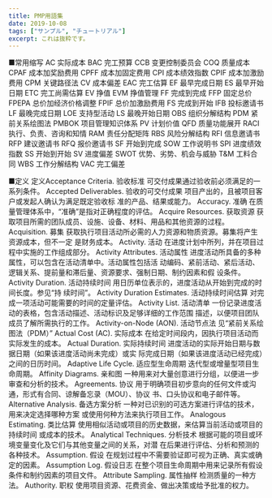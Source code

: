 ```yaml
---
title: PMP用語集
date: 2019-10-08
tags: ["サンプル", "チュートリアル"]
excerpt: これは抜粋です。
---
```

■常用缩写
AC 实际成本
BAC 完工预算
CCB 变更控制委员会
COQ 质量成本
CPAF 成本加奖励费用
CPFF 成本加固定费用
CPI 成本绩效指数
CPIF 成本加激励费用
CPM 关键路径法
CV 成本偏差
EAC 完工估算
EF 最早完成日期
ES 最早开始日期
ETC 完工尚需估算
EV 挣值
EVM 挣值管理
FF 完成到完成
FFP 固定总价
FPEPA 总价加经济价格调整
FPIF 总价加激励费用
FS 完成到开始
IFB 投标邀请书
LF 最晚完成日期
LOE 支持型活动
LS 最晚开始日期
OBS 组织分解结构
PDM 紧前关系绘图法
PMBOK 项目管理知识体系
PV 计划价值
QFD 质量功能展开
RACI 执行、负责、咨询和知情
RAM 责任分配矩阵
RBS 风险分解结构
RFI 信息邀请书
RFP 建议邀请书
RFQ 报价邀请书
SF 开始到完成
SOW 工作说明书
SPI 进度绩效指数
SS 开始到开始
SV 进度偏差
SWOT 优势、劣势、机会与威胁
T&M 工料合同
WBS 工作分解结构
VAC 完工偏差

■定义
定义Acceptance Criteria. 验收标准 可交付成果通过验收前必须满足的一系列条件。
Accepted Deliverables. 验收的可交付成果 项目产出的，且被项目客户或发起人确认为满足既定验收标
准的产品、结果或能力。
Accuracy. 准确 在质量管理体系中，“准确”是指对正确程度的评估。
Acquire Resources. 获取资源 获取项目所需的团队成员、设施、设备、材料、用品和其他资源的过程。
Acquisition. 募集 获取执行项目活动所必需的人力资源和物质资源。募集将产生资源成本，但不一定
是财务成本。
Activity. 活动 在进度计划中所列，并在项目过程中实施的工作组成部分。
Activity Attributes. 活动属性 进度活动所具备的多种属性，可以包含在活动清单中。活动属性包括活
动编码、紧前活动、紧后活动、逻辑关系、提前量和滞后量、资源要求、强制日期、制约因素和假
设条件。
Activity Duration. 活动持续时间 用日历单位表示的，进度活动从开始到完成的时间长度。参见“持
续时间”。
Activity Duration Estimates. 活动持续时间估算 对完成一项活动可能需要的时间的定量评估。
Activity List. 活动清单 一份记录进度活动的表格，包含活动描述、活动标识及足够详细的工作范围
描述，以便项目团队成员了解所需执行的工作。
Activity-on-Node (AON). 活动节点法 见“紧前关系绘图法（PDM）”
Actual Cost (AC). 实际成本 在给定时间段内，因执行项目活动而实际发生的成本。
Actual Duration. 实际持续时间 进度活动的实际开始日期与数据日期（如果该进度活动尚未完成）或实
际完成日期（如果该进度活动已经完成）之间的日历时间。
Adaptive Life Cycle. 适应型生命周期 迭代型或增量型项目生命周期。
Affinity Diagrams. 亲和图 一种用来对大量创意进行分组，以便进一步审查和分析的技术。
Agreements. 协议 用于明确项目初步意向的任何文件或沟通，形式有合同、谅解备忘录（MOU）、协议
书、口头协议和电子邮件等。
Alternative Analysis. 备选方案分析 一种对已识别的可选方案进行评估的技术，用来决定选择哪种方案
或使用何种方法来执行项目工作。
Analogous Estimating. 类比估算 使用相似活动或项目的历史数据，来估算当前活动或项目的持续时间
或成本的技术。
Analytical Techniques. 分析技术 根据可能的项目或环境变量变化及它们与其他变量之间的关系，对潜
在后果进行评估、分析和预测的各种技术。
Assumption. 假设 在规划过程中不需要验证即可视为正确、真实或确定的因素。
Assumption Log. 假设日志 在整个项目生命周期中用来记录所有假设条件和制约因素的项目文件。
Attribute Sampling. 属性抽样 检测质量的一种方法。
Authority. 职权 使用项目资源、花费资金、做出决策或给予批准的权力。

